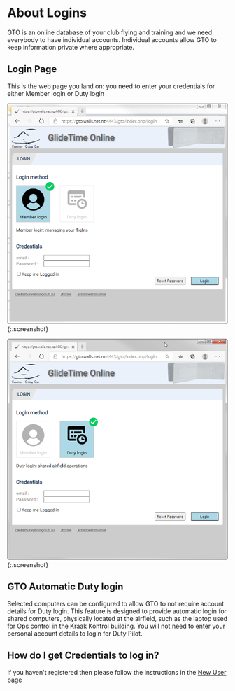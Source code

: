 # About Logins

GTO is an online database of your club flying and training and we need everybody to have individual accounts. Individual accounts allow GTO to keep information private where appropriate.

## Login Page

This is the web page you land on: you need to enter your credentials for either Member login or Duty login

![GTO Member Login](./assets/images/GTO_Login_Member.png){:.screenshot}

![GTO Duty Login](./assets/images/GTO_Login_Duty.png){:.screenshot}

## GTO Automatic Duty login

Selected computers can be configured to allow GTO to not require account details for Duty login.  This feature is designed to provide automatic login for shared computers, physically located at the airfield, such as the laptop used for Ops control in the Kraak Kontrol building. You will not need to enter your personal account details to login for Duty Pilot.

## How do I get Credentials to log in?

If you haven't registered then please follow the instructions in the [New User page](./New_user.md)
